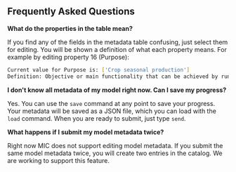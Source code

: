 
## Frequently Asked Questions

**What do the properties in the table mean?**

If you find any of the fields in the metadata table confusing, just select them for editing. You will be shown a definition of what each property means. For example by editing property 16 (Purpose):

```bash
Current value for Purpose is: ['Crop seasonal production']
Definition: Objective or main functionality that can be achieved by running this model
```

**I don't know all metadata of my model right now. Can I save my progress?**

Yes. You can use the `save` command at any point to save your progress. Your metadata will be saved as a JSON file, which you can load with the `load` command. When you are ready to submit, just type `send`.

**What happens if I submit my model metadata twice?** 

Right now MIC does not support editing model metadata. If you submit the same model metadata twice, you will create two entries in the catalog. We are working to support this feature.
